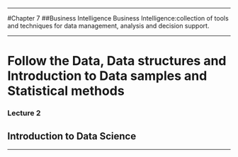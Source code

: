 
-----
#Chapter 7
  ##Business Intelligence
Business Intelligence:collection of tools and techniques for data
management, analysis and decision support.

---

# Follow the Data, Data structures and Introduction to Data samples and Statistical methods
### Lecture 2
## Introduction to Data Science



---
